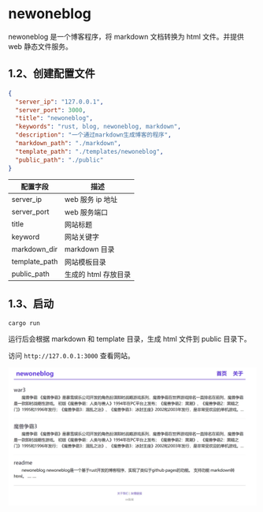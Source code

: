 # newoneblog

newoneblog 是一个博客程序，将 markdown 文档转换为 html 文件。并提供 web 静态文件服务。

## 1.2、创建配置文件

```json
{
  "server_ip": "127.0.0.1",
  "server_port": 3000,
  "title": "newoneblog",
  "keywords": "rust, blog, newoneblog, markdown",
  "description": "一个通过markdown生成博客的程序",
  "markdown_path": "./markdown",
  "template_path": "./templates/newoneblog",
  "public_path": "./public"
}
```

| 配置字段      | 描述                 |
| ------------- | -------------------- |
| server_ip     | web 服务 ip 地址     |
| server_port   | web 服务端口         |
| title         | 网站标题             |
| keyword       | 网站关键字           |
| markdown_dir  | markdown 目录        |
| template_path | 网站模板目录         |
| public_path   | 生成的 html 存放目录 |

## 1.3、启动

```shell
cargo run
```

运行后会根据 markdown 和 template 目录，生成 html 文件到 public 目录下。

访问 `http://127.0.0.1:3000` 查看网站。

![网站图片](website.png)
